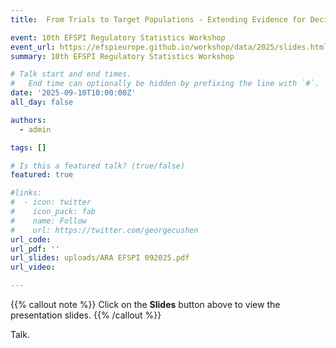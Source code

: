 ```yaml
---
title:  From Trials to Target Populations - Extending Evidence for Decision-Making

event: 10th EFSPI Regulatory Statistics Workshop
event_url: https://efspieurope.github.io/workshop/data/2025/slides.html#session-4-from-trials-to-target-populations-extending-evidence-for-decision-making
summary: 10th EFSPI Regulatory Statistics Workshop

# Talk start and end times.
#   End time can optionally be hidden by prefixing the line with `#`.
date: '2025-09-10T10:00:00Z'
all_day: false

authors:
  - admin

tags: []

# Is this a featured talk? (true/false)
featured: true

#links:
#  - icon: twitter
#    icon_pack: fab
#    name: Follow
#    url: https://twitter.com/georgecushen
url_code: 
url_pdf: ''
url_slides: uploads/ARA EFSPI 092025.pdf
url_video: 

---
```


{{% callout note %}}
Click on the **Slides** button above to view the presentation slides. 
{{% /callout %}}

Talk. 
